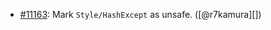 * [#11163](https://github.com/rubocop/rubocop/pull/11163): Mark `Style/HashExcept` as unsafe. ([@r7kamura][])
